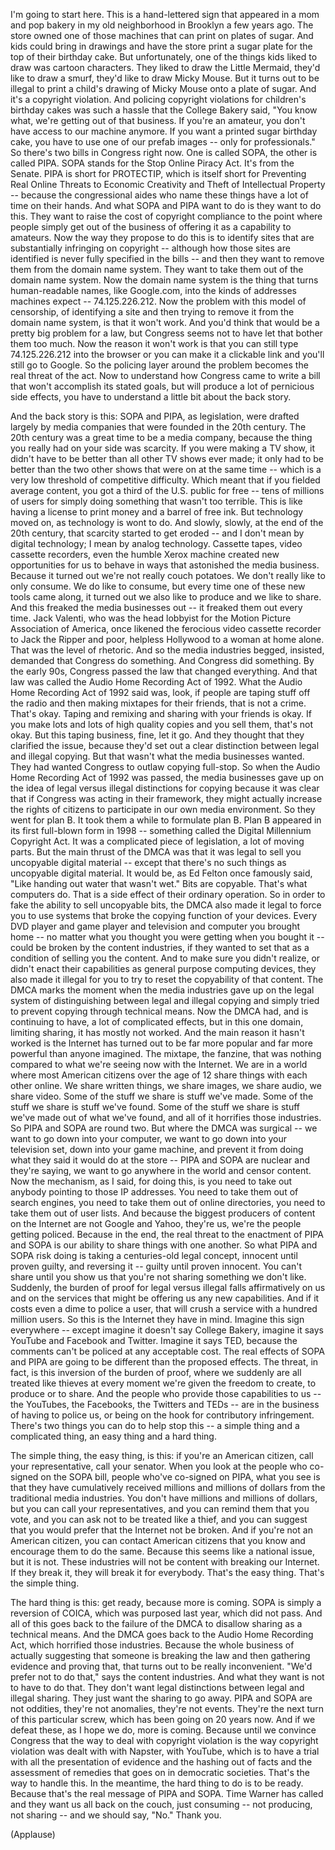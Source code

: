 
I&#39;m going to start here.
This is a hand-lettered sign
that appeared in a mom and pop bakery
in my old neighborhood in Brooklyn a few years ago.
The store owned one of those machines
that can print on plates of sugar.
And kids could bring in drawings
and have the store print a sugar plate
for the top of their birthday cake.
But unfortunately, one of the things kids liked to draw
was cartoon characters.
They liked to draw the Little Mermaid,
they&#39;d like to draw a smurf, they&#39;d like to draw Micky Mouse.
But it turns out to be illegal
to print a child&#39;s drawing of Micky Mouse
onto a plate of sugar.
And it&#39;s a copyright violation.
And policing copyright violations
for children&#39;s birthday cakes
was such a hassle
that the College Bakery said,
&quot;You know what, we&#39;re getting out of that business.
If you&#39;re an amateur,
you don&#39;t have access to our machine anymore.
If you want a printed sugar birthday cake,
you have to use one of our prefab images --
only for professionals.&quot;
So there&#39;s two bills in Congress right now.
One is called SOPA, the other is called PIPA.
SOPA stands for the Stop Online Piracy Act.
It&#39;s from the Senate.
PIPA is short for PROTECTIP,
which is itself short for
Preventing Real Online Threats
to Economic Creativity
and Theft of Intellectual Property --
because the congressional aides who name these things
have a lot of time on their hands.
And what SOPA and PIPA want to do
is they want to do this.
They want to raise the cost
of copyright compliance
to the point where people simply get out of the business
of offering it as a capability to amateurs.
Now the way they propose to do this
is to identify sites
that are substantially infringing on copyright --
although how those sites are identified
is never fully specified in the bills --
and then they want to remove them from the domain name system.
They want to take them out of the domain name system.
Now the domain name system
is the thing that turns human-readable names, like Google.com,
into the kinds of addresses
machines expect --
74.125.226.212.
Now the problem with this model of censorship,
of identifying a site
and then trying to remove it from the domain name system,
is that it won&#39;t work.
And you&#39;d think that would be a pretty big problem for a law,
but Congress seems not to have let that bother them too much.
Now the reason it won&#39;t work
is that you can still type 74.125.226.212 into the browser
or you can make it a clickable link
and you&#39;ll still go to Google.
So the policing layer
around the problem
becomes the real threat of the act.
Now to understand how Congress came to write a bill
that won&#39;t accomplish its stated goals,
but will produce a lot of pernicious side effects,
you have to understand a little bit about the back story.

And the back story is this:
SOPA and PIPA, as legislation,
were drafted largely by media companies
that were founded in the 20th century.
The 20th century was a great time to be a media company,
because the thing you really had on your side was scarcity.
If you were making a TV show,
it didn&#39;t have to be better than all other TV shows ever made;
it only had to be better
than the two other shows
that were on at the same time --
which is a very low threshold
of competitive difficulty.
Which meant
that if you fielded average content,
you got a third of the U.S. public for free --
tens of millions of users
for simply doing something
that wasn&#39;t too terrible.
This is like having a license to print money
and a barrel of free ink.
But technology moved on, as technology is wont to do.
And slowly, slowly, at the end of the 20th century,
that scarcity started to get eroded --
and I don&#39;t mean by digital technology;
I mean by analog technology.
Cassette tapes, video cassette recorders,
even the humble Xerox machine
created new opportunities
for us to behave in ways
that astonished the media business.
Because it turned out
we&#39;re not really couch potatoes.
We don&#39;t really like to only consume.
We do like to consume,
but every time one of these new tools came along,
it turned out we also like to produce
and we like to share.
And this freaked the media businesses out --
it freaked them out every time.
Jack Valenti, who was the head lobbyist
for the Motion Picture Association of America,
once likened the ferocious video cassette recorder
to Jack the Ripper
and poor, helpless Hollywood
to a woman at home alone.
That was the level of rhetoric.
And so the media industries
begged, insisted, demanded
that Congress do something.
And Congress did something.
By the early 90s, Congress passed the law
that changed everything.
And that law was called the Audio Home Recording Act
of 1992.
What the Audio Home Recording Act of 1992 said was,
look, if people are taping stuff off the radio
and then making mixtapes for their friends,
that is not a crime. That&#39;s okay.
Taping and remixing
and sharing with your friends is okay.
If you make lots and lots of high quality copies and you sell them,
that&#39;s not okay.
But this taping business,
fine, let it go.
And they thought that they clarified the issue,
because they&#39;d set out a clear distinction
between legal and illegal copying.
But that wasn&#39;t what the media businesses wanted.
They had wanted Congress
to outlaw copying full-stop.
So when the Audio Home Recording Act of 1992 was passed,
the media businesses gave up on the idea
of legal versus illegal distinctions for copying
because it was clear
that if Congress was acting in their framework,
they might actually increase the rights of citizens
to participate in our own media environment.
So they went for plan B.
It took them a while to formulate plan B.
Plan B appeared in its first full-blown form
in 1998 --
something called the Digital Millennium Copyright Act.
It was a complicated piece of legislation, a lot of moving parts.
But the main thrust of the DMCA
was that it was legal to sell you
uncopyable digital material --
except that there&#39;s no such things as uncopyable digital material.
It would be, as Ed Felton once famously said,
&quot;Like handing out water
that wasn&#39;t wet.&quot;
Bits are copyable. That&#39;s what computers do.
That is a side effect of their ordinary operation.
So in order to fake the ability
to sell uncopyable bits,
the DMCA also made it legal
to force you to use systems
that broke the copying function of your devices.
Every DVD player and game player
and television and computer you brought home --
no matter what you thought you were getting when you bought it --
could be broken by the content industries,
if they wanted to set that as a condition of selling you the content.
And to make sure you didn&#39;t realize,
or didn&#39;t enact their capabilities
as general purpose computing devices,
they also made it illegal
for you to try to reset
the copyability of that content.
The DMCA marks the moment
when the media industries
gave up on the legal system
of distinguishing between legal and illegal copying
and simply tried to prevent copying
through technical means.
Now the DMCA had, and is continuing to have, a lot of complicated effects,
but in this one domain, limiting sharing,
it has mostly not worked.
And the main reason it hasn&#39;t worked
is the Internet has turned out to be far more popular and far more powerful
than anyone imagined.
The mixtape, the fanzine,
that was nothing compared to what we&#39;re seeing now
with the Internet.
We are in a world
where most American citizens
over the age of 12
share things with each other online.
We share written things, we share images,
we share audio, we share video.
Some of the stuff we share is stuff we&#39;ve made.
Some of the stuff we share is stuff we&#39;ve found.
Some of the stuff we share
is stuff we&#39;ve made out of what we&#39;ve found,
and all of it horrifies those industries.
So PIPA and SOPA
are round two.
But where the DMCA was surgical --
we want to go down into your computer,
we want to go down into your television set, down into your game machine,
and prevent it from doing
what they said it would do at the store --
PIPA and SOPA are nuclear
and they&#39;re saying, we want to go anywhere in the world
and censor content.
Now the mechanism, as I said, for doing this,
is you need to take out anybody
pointing to those IP addresses.
You need to take them out of search engines,
you need to take them out of online directories,
you need to take them out of user lists.
And because the biggest producers of content on the Internet
are not Google and Yahoo,
they&#39;re us,
we&#39;re the people getting policed.
Because in the end,
the real threat
to the enactment of PIPA and SOPA
is our ability to share things with one another.
So what PIPA and SOPA risk doing
is taking a centuries-old legal concept,
innocent until proven guilty,
and reversing it --
guilty until proven innocent.
You can&#39;t share
until you show us
that you&#39;re not sharing something
we don&#39;t like.
Suddenly, the burden of proof for legal versus illegal
falls affirmatively on us
and on the services
that might be offering us any new capabilities.
And if it costs even a dime
to police a user,
that will crush a service
with a hundred million users.
So this is the Internet they have in mind.
Imagine this sign everywhere --
except imagine it doesn&#39;t say College Bakery,
imagine it says YouTube
and Facebook and Twitter.
Imagine it says TED,
because the comments can&#39;t be policed
at any acceptable cost.
The real effects of SOPA and PIPA
are going to be different than the proposed effects.
The threat, in fact,
is this inversion of the burden of proof,
where we suddenly
are all treated like thieves
at every moment we&#39;re given the freedom to create,
to produce or to share.
And the people who provide those capabilities to us --
the YouTubes, the Facebooks, the Twitters and TEDs --
are in the business
of having to police us,
or being on the hook for contributory infringement.
There&#39;s two things you can do
to help stop this --
a simple thing and a complicated thing,
an easy thing and a hard thing.

The simple thing, the easy thing, is this:
if you&#39;re an American citizen,
call your representative, call your senator.
When you look at
the people who co-signed on the SOPA bill,
people who&#39;ve co-signed on PIPA,
what you see is that they have cumulatively received
millions and millions of dollars
from the traditional media industries.
You don&#39;t have millions and millions of dollars,
but you can call your representatives,
and you can remind them that you vote,
and you can ask not to be treated like a thief,
and you can suggest that you would prefer
that the Internet not be broken.
And if you&#39;re not an American citizen,
you can contact American citizens that you know
and encourage them to do the same.
Because this seems like a national issue,
but it is not.
These industries will not be content
with breaking our Internet.
If they break it, they will break it for everybody.
That&#39;s the easy thing.
That&#39;s the simple thing.

The hard thing is this:
get ready, because more is coming.
SOPA is simply a reversion of COICA,
which was purposed last year, which did not pass.
And all of this goes back
to the failure of the DMCA
to disallow sharing as a technical means.
And the DMCA goes back to the Audio Home Recording Act,
which horrified those industries.
Because the whole business
of actually suggesting that someone is breaking the law
and then gathering evidence and proving that,
that turns out to be really inconvenient.
&quot;We&#39;d prefer not to do that,&quot;
says the content industries.
And what they want is not to have to do that.
They don&#39;t want legal distinctions
between legal and illegal sharing.
They just want the sharing to go away.
PIPA and SOPA are not oddities, they&#39;re not anomalies,
they&#39;re not events.
They&#39;re the next turn of this particular screw,
which has been going on 20 years now.
And if we defeat these, as I hope we do,
more is coming.
Because until we convince Congress
that the way to deal with copyright violation
is the way copyright violation was dealt with with Napster, with YouTube,
which is to have a trial with all the presentation of evidence
and the hashing out of facts and the assessment of remedies
that goes on in democratic societies.
That&#39;s the way to handle this.
In the meantime,
the hard thing to do is to be ready.
Because that&#39;s the real message of PIPA and SOPA.
Time Warner has called
and they want us all back on the couch,
just consuming --
not producing, not sharing --
and we should say, &quot;No.&quot;
Thank you.

(Applause)

